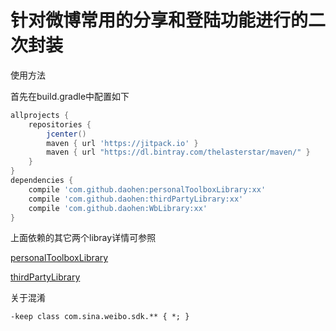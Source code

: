 # 针对微博常用的分享和登陆功能进行的二次封装

使用方法

首先在build.gradle中配置如下
```gradle
allprojects {
    repositories {
        jcenter()
        maven { url 'https://jitpack.io' }
        maven { url "https://dl.bintray.com/thelasterstar/maven/" }
    }
}
dependencies {
    compile 'com.github.daohen:personalToolboxLibrary:xx'
    compile 'com.github.daohen:thirdPartyLibrary:xx'
    compile 'com.github.daohen:WbLibrary:xx'
}
```
上面依赖的其它两个libray详情可参照

[personalToolboxLibrary][1]

[thirdPartyLibrary][2]

关于混淆
```
-keep class com.sina.weibo.sdk.** { *; }
```

[1]:https://github.com/daohen/personalToolboxLibrary
[2]:https://github.com/daohen/thirdPartyLibrary